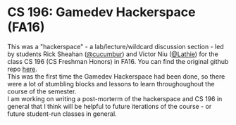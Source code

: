 # CS 196: Gamedev Hackerspace (FA16)
This was a "hackerspace" - a lab/lecture/wildcard discussion section - led by students Rick Sheahan ([@cucumbur](https://github.com/cucumbur)) and Victor Niu ([@Lathie](https://github.com/lathie)) for the class CS 196 (CS Freshman Honors) in FA16. You can find the original github repo [here](https://github.com/CS196Illinois/Game_Hackerspace).  
This was the first time the Gamedev Hackerspace had been done, so there were a lot of stumbling blocks and lessons to learn throughoughout the course of the semester.  
I am working on writing a post-morterm of the hackerspace and CS 196 in general that I think will be helpful to future iterations of the course - or future student-run classes in general.
